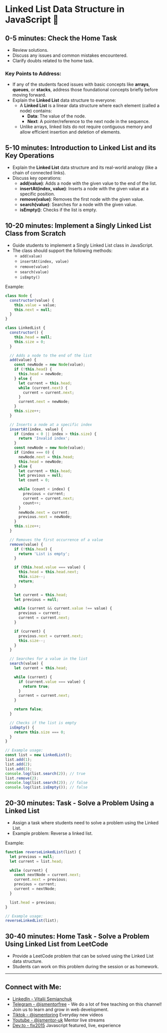 # Linked List Data Structure in JavaScript 🚀

## 0-5 minutes: Check the Home Task
- Review solutions.
- Discuss any issues and common mistakes encountered.
- Clarify doubts related to the home task.

### Key Points to Address:
- If any of the students faced issues with basic concepts like **arrays**, **queues**, or **stacks**, address those foundational concepts briefly before moving forward.
- Explain the **Linked List** data structure to everyone:
  - A **Linked List** is a linear data structure where each element (called a node) contains:
    - **Data**: The value of the node.
    - **Next**: A pointer/reference to the next node in the sequence.
  - Unlike arrays, linked lists do not require contiguous memory and allow efficient insertion and deletion of elements.

## 5-10 minutes: Introduction to Linked List and its Key Operations
- Explain the **Linked List** data structure and its real-world analogy (like a chain of connected links).
- Discuss key operations:
  - **add(value)**: Adds a node with the given value to the end of the list.
  - **insertAt(index, value)**: Inserts a node with the given value at a specific position.
  - **remove(value)**: Removes the first node with the given value.
  - **search(value)**: Searches for a node with the given value.
  - **isEmpty()**: Checks if the list is empty.

## 10-20 minutes: Implement a Singly Linked List Class from Scratch
- Guide students to implement a Singly Linked List class in JavaScript.
- The class should support the following methods:
  - `add(value)`
  - `insertAt(index, value)`
  - `remove(value)`
  - `search(value)`
  - `isEmpty()`

Example:

```javascript
class Node {
  constructor(value) {
    this.value = value;
    this.next = null;
  }
}

class LinkedList {
  constructor() {
    this.head = null;
    this.size = 0;
  }

  // Adds a node to the end of the list
  add(value) {
    const newNode = new Node(value);
    if (!this.head) {
      this.head = newNode;
    } else {
      let current = this.head;
      while (current.next) {
        current = current.next;
      }
      current.next = newNode;
    }
    this.size++;
  }

  // Inserts a node at a specific index
  insertAt(index, value) {
    if (index < 0 || index > this.size) {
      return 'Invalid index';
    }
    const newNode = new Node(value);
    if (index === 0) {
      newNode.next = this.head;
      this.head = newNode;
    } else {
      let current = this.head;
      let previous = null;
      let count = 0;

      while (count < index) {
        previous = current;
        current = current.next;
        count++;
      }
      newNode.next = current;
      previous.next = newNode;
    }
    this.size++;
  }

  // Removes the first occurrence of a value
  remove(value) {
    if (!this.head) {
      return 'List is empty';
    }

    if (this.head.value === value) {
      this.head = this.head.next;
      this.size--;
      return;
    }

    let current = this.head;
    let previous = null;

    while (current && current.value !== value) {
      previous = current;
      current = current.next;
    }

    if (current) {
      previous.next = current.next;
      this.size--;
    }
  }

  // Searches for a value in the list
  search(value) {
    let current = this.head;

    while (current) {
      if (current.value === value) {
        return true;
      }
      current = current.next;
    }

    return false;
  }

  // Checks if the list is empty
  isEmpty() {
    return this.size === 0;
  }
}

// Example usage:
const list = new LinkedList();
list.add(1);
list.add(2);
list.add(3);
console.log(list.search(2)); // true
list.remove(2);
console.log(list.search(2)); // false
console.log(list.isEmpty()); // false
```

## 20-30 minutes: Task - Solve a Problem Using a Linked List
- Assign a task where students need to solve a problem using the Linked List.
- Example problem: Reverse a linked list.

Example:

```javascript
function reverseLinkedList(list) {
  let previous = null;
  let current = list.head;

  while (current) {
    const nextNode = current.next;
    current.next = previous;
    previous = current;
    current = nextNode;
  }

  list.head = previous;
}

// Example usage:
reverseLinkedList(list);
```

## 30-40 minutes: Home Task - Solve a Problem Using Linked List from LeetCode
- Provide a LeetCode problem that can be solved using the Linked List data structure.
- Students can work on this problem during the session or as homework.

---

## Connect with Me:
- [LinkedIn - Vitalii Semianchuk](https://www.linkedin.com/in/vitalii-semianchuk-9812a786/)
- [Telegram - @jsmentorfree](https://t.me/jsmentorfree) - We do a lot of free teaching on this channel! Join us to learn and grow in web development.
- [Tiktok - @jsmentoring](https://www.tiktok.com/@jsmentoring) Everyday new videos
- [Youtube - @jsmentor-uk](https://www.youtube.com/@jsmentor-uk) Mentor live streams
- [Dev.to - fix2015](https://dev.to/fix2015) Javascript featured, live, experience